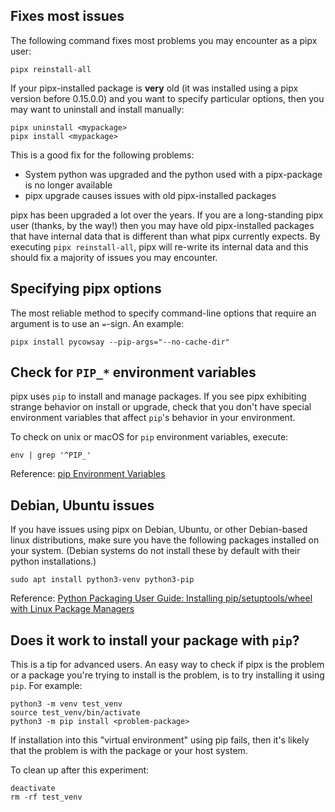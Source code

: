## Fixes most issues

The following command fixes most problems you may encounter as a pipx user:

```
pipx reinstall-all
```

If your pipx-installed package is **very** old (it was installed using a pipx
version before 0.15.0.0) and you want to specify particular options, then you
may want to uninstall and install manually:

```
pipx uninstall <mypackage>
pipx install <mypackage>
```

This is a good fix for the following problems:

* System python was upgraded and the python used with a pipx-package is no longer available
* pipx upgrade causes issues with old pipx-installed packages

pipx has been upgraded a lot over the years.  If you are a long-standing pipx
user (thanks, by the way!) then you may have old pipx-installed packages that
have internal data that is different than what pipx currently expects.  By
executing `pipx reinstall-all`, pipx will re-write its internal data and this
should fix a majority of issues you may encounter.

## Specifying pipx options

The most reliable method to specify command-line options that require an
argument is to use an `=`-sign.  An example:
```
pipx install pycowsay --pip-args="--no-cache-dir"
```

## Check for `PIP_*` environment variables

pipx uses `pip` to install and manage packages.  If you see pipx exhibiting
strange behavior on install or upgrade, check that you don't have special
environment variables that affect `pip`'s behavior in your environment.

To check on unix or macOS for `pip` environment variables, execute:
```
env | grep '^PIP_'
```

Reference: [pip Environment Variables](https://pip.pypa.io/en/stable/user_guide/#environment-variables)

## Debian, Ubuntu issues

If you have issues using pipx on Debian, Ubuntu, or other Debian-based linux
distributions, make sure you have the following packages installed on your
system.  (Debian systems do not install these by default with their python
installations.)

```
sudo apt install python3-venv python3-pip
```

Reference: [Python Packaging User Guide: Installing pip/setuptools/wheel with Linux Package Managers](https://packaging.python.org/guides/installing-using-linux-tools)

## Does it work to install your package with `pip`?

This is a tip for advanced users.  An easy way to check if pipx is the problem
or a package you're trying to install is the problem, is to try installing it
using `pip`.  For example:

```
python3 -m venv test_venv
source test_venv/bin/activate
python3 -m pip install <problem-package>
```

If installation into this "virtual environment" using pip fails, then it's
likely that the problem is with the package or your host system.

To clean up after this experiment:

```
deactivate
rm -rf test_venv
```
